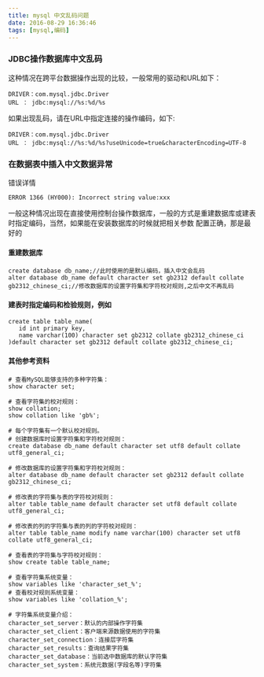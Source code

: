 ```yaml
---
title: mysql 中文乱码问题
date: 2016-08-29 16:36:46
tags: [mysql,编码]
---
```



### JDBC操作数据库中文乱码
这种情况在跨平台数据操作出现的比较，一般常用的驱动和URL如下：
```
DRIVER：com.mysql.jdbc.Driver
URL ： jdbc:mysql://%s:%d/%s
```
如果出现乱码，请在URL中指定连接的操作编码，如下:
```
DRIVER：com.mysql.jdbc.Driver
URL ： jdbc:mysql://%s:%d/%s?useUnicode=true&characterEncoding=UTF-8
```


### 在数据表中插入中文数据异常
错误详情
```
ERROR 1366 (HY000): Incorrect string value:xxx
```
一般这种情况出现在直接使用控制台操作数据库，一般的方式是重建数据库或建表时指定编码，当然，如果能在安装数据库的时候就把相关参数
配置正确，那是最好的
#### 重建数据库
```
create database db_name;//此时使用的是默认编码，插入中文会乱码
alter database db_name default character set gb2312 default collate gb2312_chinese_ci;//修改数据库的设置字符集和字符校对规则,之后中文不再乱码
```
#### 建表时指定编码和检验规则，例如
```
create table table_name(
   id int primary key,
   name varchar(100) character set gb2312 collate gb2312_chinese_ci
)default character set gb2312 default collate gb2312_chinese_ci;
```

#### 其他参考资料
```
# 查看MySQL能够支持的多种字符集：
show character set;

# 查看字符集的校对规则：
show collation;
show collation like 'gb%';

# 每个字符集有一个默认校对规则。
# 创建数据库时设置字符集和字符校对规则：
create database db_name default character set utf8 default collate utf8_general_ci;

# 修改数据库的设置字符集和字符校对规则：
alter database db_name default character set gb2312 default collate gb2312_chinese_ci;

# 修改表的字符集与表的字符校对规则：
alter table table_name default character set utf8 default collate utf8_general_ci;

# 修改表的列的字符集与表的列的字符校对规则：
alter table table_name modify name varchar(100) character set utf8 collate utf8_general_ci;

# 查看表的字符集与字符校对规则：
show create table table_name;

# 查看字符集系统变量：
show variables like 'character_set_%';
# 查看校对规则系统变量：
show variables like 'collation_%';

# 字符集系统变量介绍：
character_set_server：默认的内部操作字符集
character_set_client：客户端来源数据使用的字符集
character_set_connection：连接层字符集
character_set_results：查询结果字符集
character_set_database：当前选中数据库的默认字符集
character_set_system：系统元数据(字段名等)字符集

```
